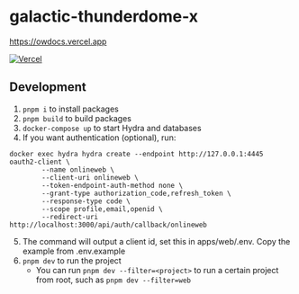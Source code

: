# galactic-thunderdome-x

https://owdocs.vercel.app

<a href="https://vercel.com?utm_source=[team-name]&utm_campaign=oss" width="150" height="30">
    <img src="https://images.ctfassets.net/e5382hct74si/78Olo8EZRdUlcDUFQvnzG7/fa4cdb6dc04c40fceac194134788a0e2/1618983297-powered-by-vercel.svg" alt="Vercel">
</a>

## Development

1. `pnpm i` to install packages
2. `pnpm build` to build packages
3. `docker-compose up` to start Hydra and databases
4. If you want authentication (optional), run:

```
docker exec hydra hydra create --endpoint http://127.0.0.1:4445 oauth2-client \
        --name onlineweb \
        --client-uri onlineweb \
        --token-endpoint-auth-method none \
        --grant-type authorization_code,refresh_token \
        --response-type code \
        --scope profile,email,openid \
        --redirect-uri http://localhost:3000/api/auth/callback/onlineweb
```

5. The command will output a client id, set this in apps/web/.env. Copy the example from .env.example
6. `pnpm dev` to run the project
   - You can run `pnpm dev --filter=<project>` to run a certain project from root, such as `pnpm dev --filter=web`

